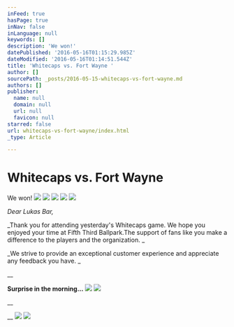 ```yaml
---
inFeed: true
hasPage: true
inNav: false
inLanguage: null
keywords: []
description: 'We won!'
datePublished: '2016-05-16T01:15:29.985Z'
dateModified: '2016-05-16T01:14:51.544Z'
title: 'Whitecaps vs. Fort Wayne '
author: []
sourcePath: _posts/2016-05-15-whitecaps-vs-fort-wayne.md
authors: []
publisher:
  name: null
  domain: null
  url: null
  favicon: null
starred: false
url: whitecaps-vs-fort-wayne/index.html
_type: Article

---
```

# Whitecaps vs. Fort Wayne 

We won!
![](https://the-grid-user-content.s3-us-west-2.amazonaws.com/901057af-0c52-401a-aea2-788dc4559149.jpg)
![](https://the-grid-user-content.s3-us-west-2.amazonaws.com/0528b370-15bd-4b71-8f89-15535ce22c06.jpg)
![](https://the-grid-user-content.s3-us-west-2.amazonaws.com/0820f750-655d-4b82-acf5-57c6817bbd1d.jpg)
![](https://the-grid-user-content.s3-us-west-2.amazonaws.com/cda834f6-a2b7-45aa-9aa5-77dc6809948b.jpg)
![](https://the-grid-user-content.s3-us-west-2.amazonaws.com/abaafc03-db34-473e-93db-3893f3c167be.jpg)

_Dear Lukas Bar,_

_Thank you for attending yesterday's Whitecaps game. We hope you enjoyed your time at Fifth Third Ballpark.The support of fans like you make a difference to the players and the organization. _

_We strive to provide an exceptional customer experience and appreciate any feedback you have. _

__

**Surprise in the morning...**
![](https://the-grid-user-content.s3-us-west-2.amazonaws.com/2738484c-cc6a-42ba-a095-5ff957f92c8d.jpg)
![](https://the-grid-user-content.s3-us-west-2.amazonaws.com/61041d24-b30b-430f-aac1-d71014ed6b34.jpg)

__

__
![](https://the-grid-user-content.s3-us-west-2.amazonaws.com/8279f9b1-bc07-4ac3-a187-0f67efa373d6.jpg)
![](https://the-grid-user-content.s3-us-west-2.amazonaws.com/822bfff6-f5d0-41ac-9000-821ebc02325f.jpg)